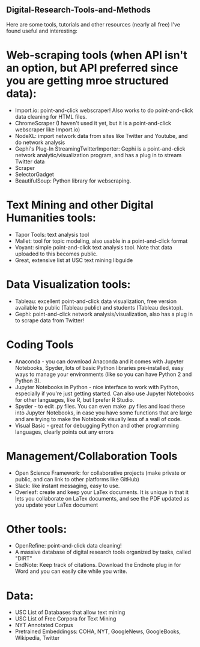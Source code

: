 ## Digital-Research-Tools-and-Methods

Here are some tools, tutorials and other resources (nearly all free) I've found useful and interesting:

# Web-scraping tools (when API isn't an option, but API preferred since you are getting mroe structured data):
* Import.io: point-and-click webscraper! Also works to do point-and-click data cleaning for HTML files. 
* ChromeScraper (I haven't used it yet, but it is a point-and-click webscraper like Import.io)
* NodeXL: import network data from sites like Twitter and Youtube, and do network analysis
* Gephi's Plug-In StreamingTwitterImporter: Gephi is a point-and-click network analytic/visualization program, and has a plug in to stream Twitter data
* Scraper
* SelectorGadget
* BeautifulSoup: Python library for webscraping.

# Text Mining and other Digital Humanities tools:
* Tapor Tools: text analysis tool
* Mallet: tool for topic modeling, also usable in a point-and-click format
* Voyant: simple point-and-click text analysis tool. Note that data uploaded to this becomes public. 
* Great, extensive list at USC text mining libguide

# Data Visualization tools:
* Tableau: excellent point-and-click data visualization, free version available to public (Tableau public) and students (Tableau desktop). 
* Gephi: point-and-click network analysis/visualization, also has a plug in to scrape data from Twitter!

# Coding Tools
* Anaconda - you can download Anaconda and it comes with Jupyter Notebooks, Spyder, lots of basic Python libraries pre-installed, easy ways to manage your environments (like so you can have Python 2 and Python 3). 
* Jupyter Notebooks in Python - nice interface to work with Python, especially if you're just getting started. Can also use Jupyter Notebooks for other languages, like R, but I prefer R Studio. 
* Spyder - to edit .py files. You can even make .py files and load these into Jupyter Notebooks, in case you have some functions that are large and are trying to make the Notebook visually less of a wall of code. 
* Visual Basic - great for debugging Python and other programming languages, clearly points out any errors

# Management/Collaboration Tools
* Open Science Framework: for collaborative projects (make private or public, and can link to other platforms like GitHub)
* Slack: like instant messaging, easy to use. 
* Overleaf: create and keep your LaTex documents. It is unique in that it lets you collaborate on LaTex documents, and see the PDF updated as you update your LaTex document

# Other tools:
* OpenRefine: point-and-click data cleaning!
* A massive database of digital research tools organized by tasks, called "DIRT"
* EndNote: Keep track of citations. Download the Endnote plug in for Word and you can easily cite while you write.

# Data:
* USC List of Databases that allow text mining
* USC List of Free Corpora for Text Mining 
* NYT Annotated Corpus
* Pretrained Embeddingss: COHA, NYT, GoogleNews, GoogleBooks, Wikipedia, Twitter

